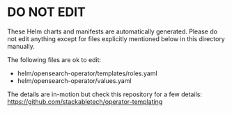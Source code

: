 # DO NOT EDIT

These Helm charts and manifests are automatically generated.
Please do not edit anything except for files explicitly mentioned below in this
directory manually.

The following files are ok to edit:

- helm/opensearch-operator/templates/roles.yaml
- helm/opensearch-operator/values.yaml

The details are in-motion but check this repository for a few details:
<https://github.com/stackabletech/operator-templating>
